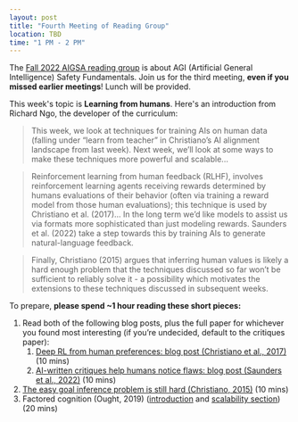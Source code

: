 ```yaml
---
layout: post
title: "Fourth Meeting of Reading Group"
location: TBD
time: "1 PM - 2 PM"
---
```


The [Fall 2022 AIGSA reading group](https:///www.aigsa.club/agisf) is about AGI (Artificial General Intelligence) Safety Fundamentals. Join us for the third meeting, **even if you missed earlier meetings**! Lunch will be provided.

This week's topic is **Learning from humans**. Here's an introduction from Richard Ngo, the developer of the curriculum:

> This week, we look at techniques for training AIs on human data (falling under “learn from teacher” in Christiano’s AI alignment landscape from last week). Next week, we’ll look at some ways to make these techniques more powerful and scalable... 

> Reinforcement learning from human feedback (RLHF), involves reinforcement learning agents receiving rewards determined by humans evaluations of their behavior (often via training a reward model from those human evaluations); this technique is used by Christiano et al. (2017)... In the long term we’d like models to assist us via formats more sophisticated than just modeling rewards. Saunders et al. (2022) take a step towards this by training AIs to generate natural-language feedback.

> Finally, Christiano (2015) argues that inferring human values is likely a hard enough problem that the techniques discussed so far won’t be sufficient to reliably solve it - a possibility which motivates the extensions to these techniques discussed in subsequent weeks.

To prepare, **please spend ~1 hour reading these short pieces:**

1.  Read both of the following blog posts, plus the full paper for whichever you found most interesting (if you’re undecided, default to the critiques paper):
	1.  [Deep RL from human preferences: blog post (Christiano et al., 2017)](https://openai.com/blog/deep-reinforcement-learning-from-human-preferences/) (10 mins)  
	2.  [AI-written critiques help humans notice flaws: blog post (Saunders et al., 2022)](https://openai.com/blog/critiques/) (10 mins)
2.  [The easy goal inference problem is still hard (Christiano, 2015)](https://www.alignmentforum.org/s/4dHMdK5TLN6xcqtyc/p/h9DesGT3WT9u2k7Hr) (10 mins)
3.  Factored cognition (Ought, 2019) ([introduction](https://ought.org/research/factored-cognition) and [scalability section](https://ought.org/research/factored-cognition/scalability)) (20 mins)
